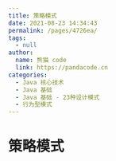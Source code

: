 ```yaml
---
title: 策略模式
date: 2021-08-23 14:34:43
permalink: /pages/4726ea/
tags: 
  - null
author: 
  name: 熊猫 code
  link: https://pandacode.cn
categories: 
  - Java 核心技术
  - Java 基础
  - Java 基础 - 23种设计模式
  - 行为型模式
---
```


# 策略模式